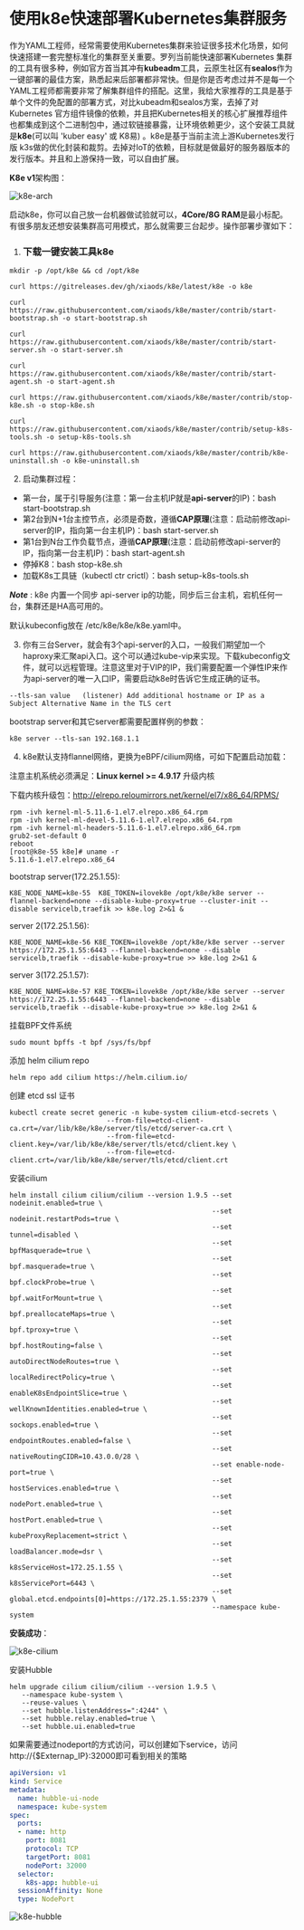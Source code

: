 # 使用k8e快速部署Kubernetes集群服务
作为YAML工程师，经常需要使用Kubernetes集群来验证很多技术化场景，如何快速搭建一套完整标准化的集群至关重要。罗列当前能快速部署Kubernetes 集群的工具有很多种，例如官方首当其冲有**kubeadm**工具，云原生社区有**sealos**作为一键部署的最佳方案，熟悉起来后部署都非常快。但是你是否考虑过并不是每一个YAML工程师都需要非常了解集群组件的搭配。这里，我给大家推荐的工具是基于单个文件的免配置的部署方式，对比kubeadm和sealos方案，去掉了对 Kubernetes 官方组件镜像的依赖，并且把Kubernetes相关的核心扩展推荐组件也都集成到这个二进制包中，通过软链接暴露，让环境依赖更少，这个安装工具就是**k8e**(可以叫 'kuber easy' 或 K8易) 。k8e是基于当前主流上游Kubernetes发行版 k3s做的优化封装和裁剪。去掉对IoT的依赖，目标就是做最好的服务器版本的发行版本。并且和上游保持一致，可以自由扩展。

**K8e v1**架构图：

![k8e-arch](./k8e-arch.png)



启动k8e，你可以自己放一台机器做试验就可以，**4Core/8G RAM**是最小标配。有很多朋友还想安装集群高可用模式，那么就需要三台起步。操作部署步骤如下：

1. ### 下载一键安装工具k8e
```
mkdir -p /opt/k8e && cd /opt/k8e

curl https://gitreleases.dev/gh/xiaods/k8e/latest/k8e -o k8e

curl https://raw.githubusercontent.com/xiaods/k8e/master/contrib/start-bootstrap.sh -o start-bootstrap.sh

curl https://raw.githubusercontent.com/xiaods/k8e/master/contrib/start-server.sh -o start-server.sh

curl https://raw.githubusercontent.com/xiaods/k8e/master/contrib/start-agent.sh -o start-agent.sh

curl https://raw.githubusercontent.com/xiaods/k8e/master/contrib/stop-k8e.sh -o stop-k8e.sh

curl https://raw.githubusercontent.com/xiaods/k8e/master/contrib/setup-k8s-tools.sh -o setup-k8s-tools.sh

curl https://raw.githubusercontent.com/xiaods/k8e/master/contrib/k8e-uninstall.sh -o k8e-uninstall.sh
```

2. 启动集群过程：
* 第一台，属于引导服务(注意：第一台主机IP就是**api-server**的IP)：bash start-bootstrap.sh
* 第2台到N+1台主控节点，必须是奇数，遵循**CAP原理**(注意：启动前修改api-server的IP，指向第一台主机IP)：bash start-server.sh
* 第1台到N台工作负载节点，遵循**CAP原理**(注意：启动前修改api-server的IP，指向第一台主机IP)：bash start-agent.sh
* 停掉K8：bash stop-k8e.sh
* 加载K8s工具链（kubectl ctr crictl）：bash setup-k8s-tools.sh

***Note*** : k8e 内置一个同步 api-server ip的功能，同步后三台主机，宕机任何一台，集群还是HA高可用的。

默认kubeconfig放在 /etc/k8e/k8e/k8e.yaml中。


3. 你有三台Server，就会有3个api-server的入口，一般我们期望加一个haproxy来汇聚api入口。这个可以通过kube-vip来实现。下载kubeconfig文件，就可以远程管理。注意这里对于VIP的IP，我们需要配置一个弹性IP来作为api-server的唯一入口IP，需要启动k8e时告诉它生成正确的证书。
```
--tls-san value   (listener) Add additional hostname or IP as a Subject Alternative Name in the TLS cert
```
bootstrap server和其它server都需要配置样例的参数：
```
k8e server --tls-san 192.168.1.1 
```
4. k8e默认支持flannel网络，更换为eBPF/cilium网络，可如下配置启动加载：

注意主机系统必须满足：**Linux kernel >= 4.9.17**
升级内核

下载内核升级包：http://elrepo.reloumirrors.net/kernel/el7/x86_64/RPMS/
```
rpm -ivh kernel-ml-5.11.6-1.el7.elrepo.x86_64.rpm 
rpm -ivh kernel-ml-devel-5.11.6-1.el7.elrepo.x86_64.rpm 
rpm -ivh kernel-ml-headers-5.11.6-1.el7.elrepo.x86_64.rpm
grub2-set-default 0
reboot
[root@k8e-55 k8e]# uname -r
5.11.6-1.el7.elrepo.x86_64
```
bootstrap server(172.25.1.55): 
```
K8E_NODE_NAME=k8e-55  K8E_TOKEN=ilovek8e /opt/k8e/k8e server --flannel-backend=none --disable-kube-proxy=true --cluster-init --disable servicelb,traefik >> k8e.log 2>&1 &
```
server 2(172.25.1.56):
```
K8E_NODE_NAME=k8e-56 K8E_TOKEN=ilovek8e /opt/k8e/k8e server --server https://172.25.1.55:6443 --flannel-backend=none --disable servicelb,traefik --disable-kube-proxy=true >> k8e.log 2>&1 &
```
server 3(172.25.1.57):
```
K8E_NODE_NAME=k8e-57 K8E_TOKEN=ilovek8e /opt/k8e/k8e server --server https://172.25.1.55:6443 --flannel-backend=none --disable servicelb,traefik --disable-kube-proxy=true >> k8e.log 2>&1 &
```
挂载BPF文件系统
```
sudo mount bpffs -t bpf /sys/fs/bpf
```
添加 helm cilium repo
```
helm repo add cilium https://helm.cilium.io/
```
创建 etcd ssl 证书
```
kubectl create secret generic -n kube-system cilium-etcd-secrets \
                        --from-file=etcd-client-ca.crt=/var/lib/k8e/k8e/server/tls/etcd/server-ca.crt \
                        --from-file=etcd-client.key=/var/lib/k8e/k8e/server/tls/etcd/client.key \
                        --from-file=etcd-client.crt=/var/lib/k8e/k8e/server/tls/etcd/client.crt
```
安装cilium
```
helm install cilium cilium/cilium --version 1.9.5 --set nodeinit.enabled=true \
                                                  --set nodeinit.restartPods=true \
                                                  --set tunnel=disabled \
                                                  --set bpfMasquerade=true \ 
                                                  --set bpf.masquerade=true \
                                                  --set bpf.clockProbe=true \
                                                  --set bpf.waitForMount=true \
                                                  --set bpf.preallocateMaps=true \
                                                  --set bpf.tproxy=true \
                                                  --set bpf.hostRouting=false \
                                                  --set autoDirectNodeRoutes=true \
                                                  --set localRedirectPolicy=true \
                                                  --set enableK8sEndpointSlice=true \
                                                  --set wellKnownIdentities.enabled=true \
                                                  --set sockops.enabled=true \
                                                  --set endpointRoutes.enabled=false \
                                                  --set nativeRoutingCIDR=10.43.0.0/28 \
                                                  --set enable-node-port=true \
                                                  --set hostServices.enabled=true \
                                                  --set nodePort.enabled=true \
                                                  --set hostPort.enabled=true \
                                                  --set kubeProxyReplacement=strict \
                                                  --set loadBalancer.mode=dsr \
                                                  --set k8sServiceHost=172.25.1.55 \
                                                  --set k8sServicePort=6443 \
                                                  --set global.etcd.endpoints[0]=https://172.25.1.55:2379 \
                                                  --namespace kube-system
```
**安装成功**：

![k8e-cilium](./k8e-cilium.png)

安装Hubble
```
helm upgrade cilium cilium/cilium --version 1.9.5 \
   --namespace kube-system \
   --reuse-values \
   --set hubble.listenAddress=":4244" \
   --set hubble.relay.enabled=true \
   --set hubble.ui.enabled=true
```
如果需要通过nodeport的方式访问，可以创建如下service，访问http://{$Externap_IP}:32000即可看到相关的策略
```yaml
apiVersion: v1
kind: Service
metadata:
  name: hubble-ui-node
  namespace: kube-system
spec:
  ports:
  - name: http
    port: 8081
    protocol: TCP
    targetPort: 8081
    nodePort: 32000
  selector:
    k8s-app: hubble-ui
  sessionAffinity: None
  type: NodePort
  ```

  ![k8e-hubble](./k8e-hubble.png)


